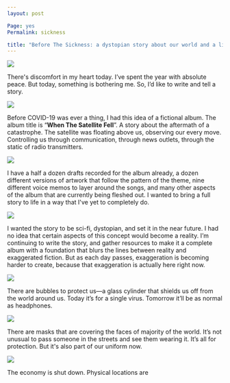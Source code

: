```yaml
---
layout: post

Page: yes
Permalink: sickness

title: "Before The Sickness: a dystopian story about our world and a little album"
---
```


![][image-1]

There's discomfort in my heart today. I’ve spent the year with absolute peace. But today, something is bothering me. So, I’d like to write and tell a story.

![][image-2]

Before COVID-19 was ever a thing, I had this idea of a fictional album. The album title is “**When The Satellite Fell**”. A story about the aftermath of a catastrophe. The satellite was floating above us, observing our every move. Controlling us through communication, through news outlets, through the static of radio transmitters.

![][image-3]

I have a half a dozen drafts recorded for the album already, a dozen different versions of artwork that follow the pattern of the theme, nine different voice memos to layer around the songs, and many other aspects of the album that are currently being fleshed out. I wanted to bring a full story to life in a way that I've yet to completely do.

![][image-4]

I wanted the story to be sci-fi, dystopian, and set it in the near future. I had no idea that certain aspects of this concept would become a reality. I’m continuing to write the story, and gather resources to make it a complete album with a foundation that blurs the lines between reality and exaggerated fiction. But as each day passes, exaggeration is becoming harder to create, because that exaggeration is actually here right now.

![][image-5]

There are bubbles to protect us—a glass cylinder that shields us off from the world around us. Today it’s for a single virus. Tomorrow it’ll be as normal as headphones.

![][image-6]

There are masks that are covering the faces of majority of the world. It’s not unusual to pass someone in the streets and see them wearing it. It’s all for protection. But it's also part of our uniform now.

![][image-7]

The economy is shut down. Physical locations are 



[image-1]:	https://i.imgur.com/WIv4t3c.jpg
[image-2]:	https://i.imgur.com/81SKgQp.jpg
[image-3]:	https://i.imgur.com/aiaNDrY.jpg
[image-4]:	https://i.imgur.com/x4gTpKO.jpg
[image-5]:	https://i.imgur.com/9oAFybi.jpg
[image-6]:	https://i.imgur.com/9719MUK.jpg
[image-7]:	https://i.imgur.com/oUwOqd4.jpg